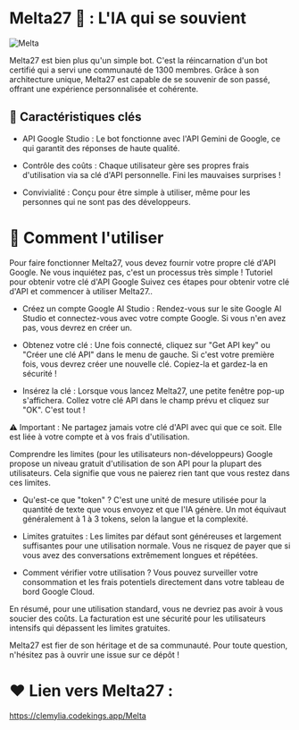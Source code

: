 # Melta27 🤖 : L'IA qui se souvient

![Melta](http://www.image-heberg.fr/files/17560314263636721881.png)

Melta27 est bien plus qu'un simple bot. C'est la réincarnation d'un bot certifié qui a servi une communauté de 1300 membres. Grâce à son architecture unique, Melta27 est capable de se souvenir de son passé, offrant une expérience personnalisée et cohérente.

## 🌟 Caractéristiques clés

 * API Google Studio : Le bot fonctionne avec l'API Gemini de Google, ce qui garantit des réponses de haute qualité.

 * Contrôle des coûts : Chaque utilisateur gère ses propres frais d'utilisation via sa clé d'API personnelle. Fini les mauvaises surprises !

 * Convivialité : Conçu pour être simple à utiliser, même pour les personnes qui ne sont pas des développeurs.

# 🚀 Comment l'utiliser
Pour faire fonctionner Melta27, vous devez fournir votre propre clé d'API Google. Ne vous inquiétez pas, c'est un processus très simple !
Tutoriel pour obtenir votre clé d'API Google
Suivez ces étapes pour obtenir votre clé d'API et commencer à utiliser Melta27..

 * Créez un compte Google AI Studio : Rendez-vous sur le site Google AI Studio et connectez-vous avec votre compte Google. Si vous n'en avez pas, vous devrez en créer un.

 * Obtenez votre clé : Une fois connecté, cliquez sur "Get API key" ou "Créer une clé API" dans le menu de gauche. Si c'est votre première fois, vous devrez créer une nouvelle clé. Copiez-la et gardez-la en sécurité !

 * Insérez la clé : Lorsque vous lancez Melta27, une petite fenêtre pop-up s'affichera. Collez votre clé API dans le champ prévu et cliquez sur "OK". C'est tout !

⚠️ Important : Ne partagez jamais votre clé d'API avec qui que ce soit. Elle est liée à votre compte et à vos frais d'utilisation.

Comprendre les limites (pour les utilisateurs non-développeurs)
Google propose un niveau gratuit d'utilisation de son API pour la plupart des utilisateurs. Cela signifie que vous ne paierez rien tant que vous restez dans ces limites.

 * Qu'est-ce que "token" ? C'est une unité de mesure utilisée pour la quantité de texte que vous envoyez et que l'IA génère. Un mot équivaut généralement à 1 à 3 tokens, selon la langue et la complexité.

 * Limites gratuites : Les limites par défaut sont généreuses et largement suffisantes pour une utilisation normale. Vous ne risquez de payer que si vous avez des conversations extrêmement longues et répétées.

 * Comment vérifier votre utilisation ? Vous pouvez surveiller votre consommation et les frais potentiels directement dans votre tableau de bord Google Cloud.

En résumé, pour une utilisation standard, vous ne devriez pas avoir à vous soucier des coûts. La facturation est une sécurité pour les utilisateurs intensifs qui dépassent les limites gratuites.


Melta27 est fier de son héritage et de sa communauté.
Pour toute question, n'hésitez pas à ouvrir une issue sur ce dépôt ! 

# ❤️ Lien vers Melta27 :
https://clemylia.codekings.app/Melta
